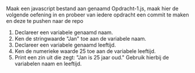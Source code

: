 Maak een javascript bestand aan genaamd Opdracht-1.js, maak hier de volgende oefening in en probeer van iedere opdracht een commit te maken en deze te pushen naar de repo

1) Declareer een variabele genaamd naam.
2) Ken de stringwaarde "Jan" toe aan de variabele naam.
3) Declareer een variabele genaamd leeftijd.
4) Ken de numerieke waarde 25 toe aan de variabele leeftijd.
5) Print een zin uit die zegt: "Jan is 25 jaar oud." Gebruik hierbij de variabelen naam en leeftijd.